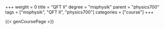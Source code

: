 +++
weight = 0
title = "QFT II"
degree = "msphysik"
parent = "physics700"
tags = ["msphysik", "QFT II", "physics700"]
categories = ["course"]
+++

{{< genCoursePage >}}

